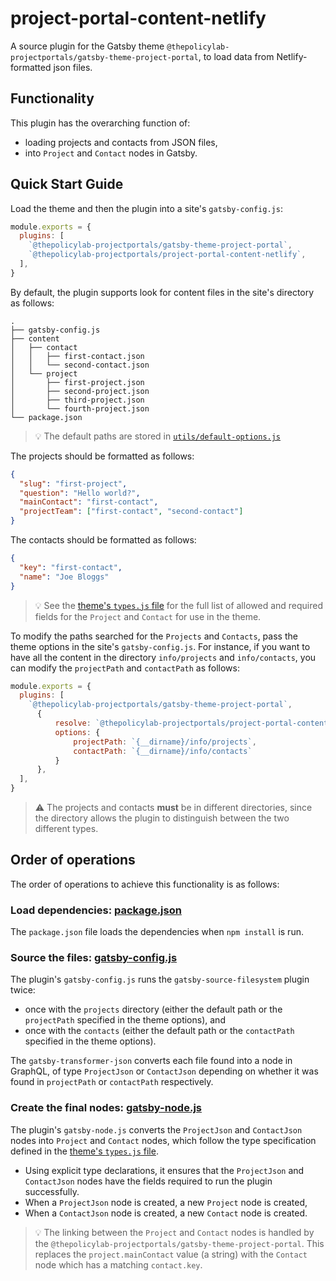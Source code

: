 # project-portal-content-netlify

A source plugin for the Gatsby theme `@thepolicylab-projectportals/gatsby-theme-project-portal`, to load data from Netlify-formatted json files. 

## Functionality

This plugin has the overarching function of: 
- loading projects and contacts from JSON files, 
- into `Project` and `Contact` nodes in Gatsby. 

## Quick Start Guide

Load the theme and then the plugin into a site's `gatsby-config.js`:
```js
module.exports = {
  plugins: [
    `@thepolicylab-projectportals/gatsby-theme-project-portal`,
    `@thepolicylab-projectportals/project-portal-content-netlify`,
  ],
}
```

By default, the plugin supports look for content files in the site's directory as follows:
```
.
├── gatsby-config.js
├── content
│   ├── contact
│   │   ├── first-contact.json
│   │   └── second-contact.json
│   └── project
│       ├── first-project.json
│       ├── second-project.json
│       ├── third-project.json
│       └── fourth-project.json
└── package.json
```

> 💡 The default paths are stored in [`utils/default-options.js`](utils/default-options.js)

The projects should be formatted as follows:
```json
{
  "slug": "first-project",
  "question": "Hello world?",
  "mainContact": "first-contact",
  "projectTeam": ["first-contact", "second-contact"]
}
```

The contacts should be formatted as follows:
```json
{
  "key": "first-contact",
  "name": "Joe Bloggs"
}
```

> 💡 See the [theme's `types.js` file](../gatsby-theme-project-portal/utils/types.js) for the full list of allowed and required fields for the `Project` and `Contact` for use in the theme.

To modify the paths searched for the `Projects` and `Contacts`, pass the theme options in the site's `gatsby-config.js`. For instance, if you want to have all the content in the directory `info/projects` and `info/contacts`, you can modify the `projectPath` and `contactPath` as follows:
```js
module.exports = {
  plugins: [
    `@thepolicylab-projectportals/gatsby-theme-project-portal`,
      { 
          resolve: `@thepolicylab-projectportals/project-portal-content-netlify`,
          options: { 
              projectPath: `{__dirname}/info/projects`,
              contactPath: `{__dirname}/info/contacts`
          }
      },
  ],
}
```

> ⚠️ The projects and contacts **must** be in different directories, since the directory allows the plugin to distinguish between the two different types.

## Order of operations

The order of operations to achieve this functionality is as follows:

### Load dependencies: [package.json](./package.json)

The `package.json` file loads the dependencies when `npm install` is run.

### Source the files: [gatsby-config.js](./gatsby-config.js)
 
The plugin's `gatsby-config.js` runs the `gatsby-source-filesystem` plugin twice:
- once with the `projects` directory (either the default path or the `projectPath` specified in the theme options), and 
- once with the `contacts` (either the default path or the `contactPath` specified in the theme options).

The `gatsby-transformer-json` converts each file found into a node in GraphQL, of type `ProjectJson` or `ContactJson` depending on whether it was found in `projectPath` or `contactPath` respectively.

### Create the final nodes: [gatsby-node.js](./gatsby-node.js)

The plugin's `gatsby-node.js` converts the `ProjectJson` and `ContactJson` nodes into `Project` and `Contact` nodes, which follow the type specification defined in the [theme's `types.js` file](../gatsby-theme-project-portal/utils/types.js).

- Using explicit type declarations, it ensures that the `ProjectJson` and `ContactJson` nodes have the fields required to run the plugin successfully.
- When a `ProjectJson` node is created, a new `Project` node is created,
- When a `ContactJson` node is created, a new `Contact` node is created.

> 💡 The linking between the `Project` and `Contact` nodes is handled by the `@thepolicylab-projectportals/gatsby-theme-project-portal`. This replaces the `project.mainContact` value (a string) with the `Contact` node which has a matching `contact.key`.

